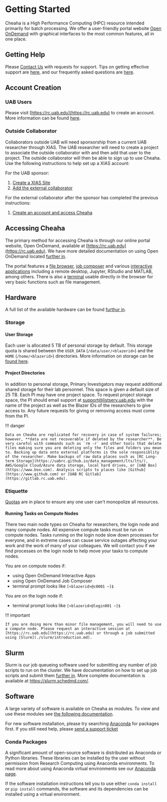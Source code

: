 # Getting Started

Cheaha is a High Performance Computing (HPC) resource intended primarily for batch processing. We offer a user-friendly portal website [Open OnDemand](#open-ondemand) with graphical interfaces to the most common features, all in one place.

## Getting Help

Please [Contact Us](../index.md#contact-us) with requests for support. Tips on getting effective support are [here](../help/support.md), and our frequently asked questions are [here](../help/faq.md).

## Account Creation

### UAB Users

Please visit [https://rc.uab.edu](https://rc.uab.edu) to create an account. More information can be found [here](../account_management/cheaha_account.md).

### Outside Collaborator

Collaborators outside UAB will need sponsorship from a current UAB researcher through XIAS. The UAB researcher will need to create a project to associate the outside collaborator with and then add that user to the project. The outside collaborator will then be able to sign up to use Cheaha. Use the following instructions to help set up a XIAS account:

For the UAB sponsor:

1. [Create a XIAS Site](../account_management/xias_sites.md)
2. [Add the external collaborator](../account_management/xias_users.md)

For the external collaborator after the sponsor has completed the previous instructions:

1. [Create an account and access Cheaha](../account_management/xias_guest.md)

## Accessing Cheaha

The primary method for accessing Cheaha is through our online portal website, Open OnDemand, available at [https://rc.uab.edu](https://rc.uab.edu). We have more detailed documentation on using Open OnDemand located [further in](./open_ondemand/ood_main.md).

The portal features a [file browser](./open_ondemand/ood_files.md), [job composer](./open_ondemand/ood_jobs.md) and various [interactive applications](./open_ondemand/ood_interactive.md) including a remote desktop, Jupyter, RStudio and MATLAB, among others. There is also a [terminal](./open_ondemand/ood_main.md#shell-access) usable directly in the browser for very basic functions such as file management.

## Hardware

A full list of the available hardware can be found [furthur in](./hardware.md).

### Storage

#### User Storage

Each user is allocated 5 TB of personal storage by default. This storage quota is shared between the `USER_DATA` (`/data/user/<blazerid>`) and the `HOME` (`/home/<blazerid>`) directories. More information on storage can be [found here](../data_management/storage.md).

#### Project Directories

In addition to personal storage, Primary Investigators may request additional shared storage for their lab personnel. This space is given a default size of 25 TB. Each PI may have one project space. To request project storage space, the PI should email support at support@listserv.uab.edu with the name of the project as well as the Blazer IDs of the researchers to give access to. Any future requests for giving or removing access must come from the PI.

<!-- markdownlint-disable MD046 -->
!!! danger

    Data on Cheaha are replicated for recovery in case of system failures; however, **data are not recoverable if deleted by the researcher**. Be very careful with commands such as `rm -r` and other tools that delete files making sure you are deleting only the files and folders you mean to. Backing up data onto external platforms is the sole responsiblity of the researcher. Make backups of raw data places such as [RC Long-term Storage](https://uabrc.github.io/data_management/lts/lts/), AWS/Google Cloud/Azure data storage, local hard drives, or [UAB Box](https://www.box.com). Analysis scripts to places like [Github](https://www.github.com) or [UAB RC Gitlab](https://gitlab.rc.uab.edu).
<!-- markdownlint-enable MD046 -->

### Etiquette

[Quotas](hardware.md#quality-of-service-qos-limits) are in place to ensure any one user can't monopolize all resources.

#### Running Tasks on Compute Nodes

There two main node types on Cheaha for researchers, the login node and many compute nodes. All expensive compute tasks must be run on compute nodes. Tasks running on the login node slow down processes for everyone, and in extreme cases can cause service outages affecting your work and the work of many of your colleagues. We will contact you if we find processes on the login node to help move your tasks to compute nodes.

You are on compute nodes if:

- using Open OnDemand Interactive Apps
- using Open OnDemand Job Composer
- terminal prompt looks like `[<blazerid>@c0001 ~]$`

You are on the login node if:

- terminal prompt looks like `[<blazerid>@login001 ~]$`

<!-- markdownlint-disable MD046 -->
!!! important

    If you are doing more than minor file management, you will need to use a compute node. Please request an interactive session at [https://rc.uab.edu](https://rc.uab.edu) or through a job submitted using [Slurm](./slurm/introduction.md).
<!-- markdownlint-enable MD046 -->

## Slurm

Slurm is our job queueing software used for submitting any number of job scripts to run on the cluster. We have documentation on how to set up job scripts and submit them [further in](./slurm/introduction.md). More complete documentation is available at <https://slurm.schedmd.com/>.

## Software

A large variety of software is available on Cheaha as modules. To view and use these modules see [the following documentation](./software/modules.md).

For new software installation, please try searching [Anaconda](../workflow_solutions/using_anaconda.md) for packages first. If you still need help, please [send a support ticket](../help/support.md)

### Conda Packages

A significant amount of open-source software is distributed as Anaconda or Python libraries. These libraries can be installed by the user without permission from Research Computing using Anaconda environments. To read more about using Anaconda virtual environments see our [Anaconda page](./software/software.md#anaconda-on-cheaha).

If the software installation instructions tell you to use either `conda install` or `pip install` commands, the software and its dependencies can be installed using a virtual environment.
